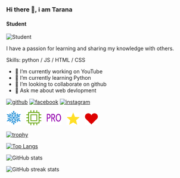 ### Hi there 👋, i am Tarana
#### Student
![Student](https://scontent.fjsr3-1.fna.fbcdn.net/v/t39.30808-6/274538965_3128439737483761_922489244859963316_n.jpg?_nc_cat=111&ccb=1-7&_nc_sid=9c7eae&_nc_eui2=AeEQFzsYKnit_OzbX7fsYy7X-ygRJV-6hcj7KBElX7qFyPKTnZw4DF0TwAhAc5TEzzO12wl6MNP2ANBjm8x0Dl7K&_nc_ohc=g_5JWDB9s2QAX-8s_-4&_nc_ht=scontent.fjsr3-1.fna&oh=00_AfDdixIB3TFd2YHbNfLJUsLe2TiXQy1hlhrADIBG67XttA&oe=65A962B8)

I have a passion for learning and sharing my knowledge with others.   

Skills: python / JS / HTML / CSS

- 🔭 I’m currently working on YouTube 
- 🌱 I’m currently learning Python 
- 👯 I’m looking to collaborate on github 
- 💬 Ask me about web devlopment 


[<img src='https://cdn.jsdelivr.net/npm/simple-icons@3.0.1/icons/github.svg' alt='github' height='40'>](https://github.com/TaranaIslam)  [<img src='https://cdn.jsdelivr.net/npm/simple-icons@3.0.1/icons/facebook.svg' alt='facebook' height='40'>](https://www.facebook.com/https://www.facebook.com/profile.php?id=100009532963812&mibextid=ZbWKwL)  [<img src='https://cdn.jsdelivr.net/npm/simple-icons@3.0.1/icons/instagram.svg' alt='instagram' height='40'>](https://www.instagram.com/https://www.facebook.com/profile.php?id=100009532963812&mibextid=ZbWKwL/)  

<a href='https://archiveprogram.github.com/'><img src='https://raw.githubusercontent.com/acervenky/animated-github-badges/master/assets/acbadge.gif' width='40' height='40'></a> <a href='https://docs.github.com/en/developers'><img src='https://raw.githubusercontent.com/acervenky/animated-github-badges/master/assets/devbadge.gif' width='40' height='40'></a> <a href='https://github.com/pricing'><img src='https://raw.githubusercontent.com/acervenky/animated-github-badges/master/assets/pro.gif' width='40' height='40'></a> <a href='https://stars.github.com/'><img src='https://raw.githubusercontent.com/acervenky/animated-github-badges/master/assets/starbadge.gif' width='35' height='35'></a> <a href='https://docs.github.com/en/github/supporting-the-open-source-community-with-github-sponsors'><img src='https://raw.githubusercontent.com/acervenky/animated-github-badges/master/assets/sponsorbadge.gif' width='35' height='35'></a> 

[![trophy](https://github-profile-trophy.vercel.app/?username=TaranaIslam)](https://github.com/ryo-ma/github-profile-trophy)

[![Top Langs](https://github-readme-stats.vercel.app/api/top-langs/?username=TaranaIslam)](https://github.com/anuraghazra/github-readme-stats)

![GitHub stats](https://github-readme-stats.vercel.app/api?username=TaranaIslam&show_icons=true&count_private=true)  


![GitHub streak stats](https://streak-stats.demolab.com/?user=TaranaIslam)  


